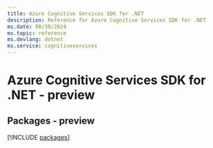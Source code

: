 ```yaml
---
title: Azure Cognitive Services SDK for .NET
description: Reference for Azure Cognitive Services SDK for .NET
ms.date: 08/30/2024
ms.topic: reference
ms.devlang: dotnet
ms.service: cognitiveservices
---
```

# Azure Cognitive Services SDK for .NET - preview
## Packages - preview
[!INCLUDE [packages](cognitive-services-index.md)]